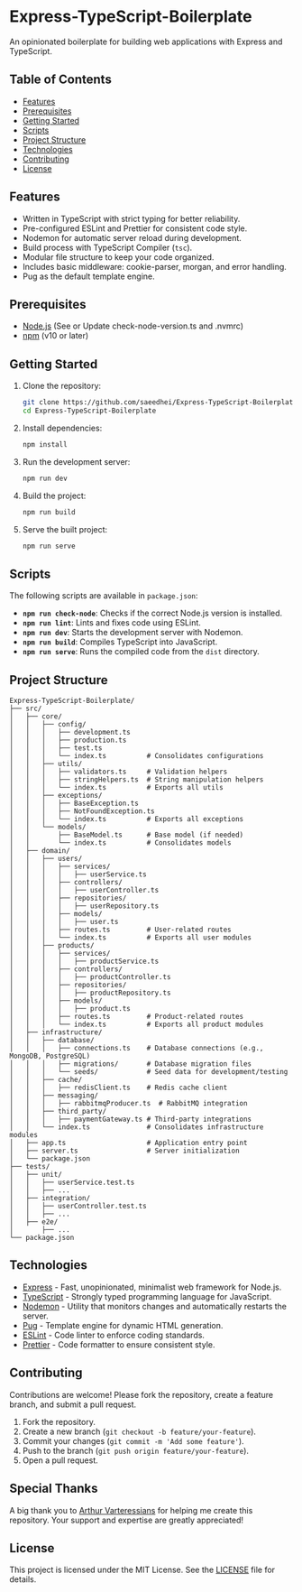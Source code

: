 # Express-TypeScript-Boilerplate

An opinionated boilerplate for building web applications with Express and TypeScript.

## Table of Contents

- [Features](#features)
- [Prerequisites](#prerequisites)
- [Getting Started](#getting-started)
- [Scripts](#scripts)
- [Project Structure](#project-structure)
- [Technologies](#technologies)
- [Contributing](#contributing)
- [License](#license)

## Features

- Written in TypeScript with strict typing for better reliability.
- Pre-configured ESLint and Prettier for consistent code style.
- Nodemon for automatic server reload during development.
- Build process with TypeScript Compiler (`tsc`).
- Modular file structure to keep your code organized.
- Includes basic middleware: cookie-parser, morgan, and error handling.
- Pug as the default template engine.

## Prerequisites

- [Node.js](https://nodejs.org/) (See or Update check-node-version.ts and .nvmrc)
- [npm](https://www.npmjs.com/) (v10 or later)

## Getting Started

1. Clone the repository:

   ```bash
   git clone https://github.com/saeedhei/Express-TypeScript-Boilerplate.git
   cd Express-TypeScript-Boilerplate
   ```

2. Install dependencies:

   ```bash
   npm install
   ```

3. Run the development server:

   ```bash
   npm run dev
   ```

4. Build the project:

   ```bash
   npm run build
   ```

5. Serve the built project:
   ```bash
   npm run serve
   ```

## Scripts

The following scripts are available in `package.json`:

- **`npm run check-node`**: Checks if the correct Node.js version is installed.
- **`npm run lint`**: Lints and fixes code using ESLint.
- **`npm run dev`**: Starts the development server with Nodemon.
- **`npm run build`**: Compiles TypeScript into JavaScript.
- **`npm run serve`**: Runs the compiled code from the `dist` directory.

## Project Structure

```plaintext
Express-TypeScript-Boilerplate/
├── src/
│   ├── core/
│   │   ├── config/
│   │   │   ├── development.ts
│   │   │   ├── production.ts
│   │   │   ├── test.ts
│   │   │   └── index.ts          # Consolidates configurations
│   │   ├── utils/
│   │   │   ├── validators.ts     # Validation helpers
│   │   │   ├── stringHelpers.ts  # String manipulation helpers
│   │   │   └── index.ts          # Exports all utils
│   │   ├── exceptions/
│   │   │   ├── BaseException.ts
│   │   │   ├── NotFoundException.ts
│   │   │   └── index.ts          # Exports all exceptions
│   │   └── models/
│   │       ├── BaseModel.ts      # Base model (if needed)
│   │       └── index.ts          # Consolidates models
│   ├── domain/
│   │   ├── users/
│   │   │   ├── services/
│   │   │   │   ├── userService.ts
│   │   │   ├── controllers/
│   │   │   │   ├── userController.ts
│   │   │   ├── repositories/
│   │   │   │   ├── userRepository.ts
│   │   │   ├── models/
│   │   │   │   ├── user.ts
│   │   │   ├── routes.ts         # User-related routes
│   │   │   └── index.ts          # Exports all user modules
│   │   ├── products/
│   │   │   ├── services/
│   │   │   │   ├── productService.ts
│   │   │   ├── controllers/
│   │   │   │   ├── productController.ts
│   │   │   ├── repositories/
│   │   │   │   ├── productRepository.ts
│   │   │   ├── models/
│   │   │   │   ├── product.ts
│   │   │   ├── routes.ts         # Product-related routes
│   │   │   └── index.ts          # Exports all product modules
│   ├── infrastructure/
│   │   ├── database/
│   │   │   ├── connections.ts    # Database connections (e.g., MongoDB, PostgreSQL)
│   │   │   ├── migrations/       # Database migration files
│   │   │   └── seeds/            # Seed data for development/testing
│   │   ├── cache/
│   │   │   ├── redisClient.ts    # Redis cache client
│   │   ├── messaging/
│   │   │   ├── rabbitmqProducer.ts  # RabbitMQ integration
│   │   ├── third_party/
│   │   │   ├── paymentGateway.ts # Third-party integrations
│   │   └── index.ts              # Consolidates infrastructure modules
│   ├── app.ts                    # Application entry point
│   ├── server.ts                 # Server initialization
│   └── package.json
├── tests/
│   ├── unit/
│   │   ├── userService.test.ts
│   │   ├── ...
│   ├── integration/
│   │   ├── userController.test.ts
│   │   ├── ...
│   ├── e2e/
│       ├── ...
└── package.json
```

## Technologies

- [Express](https://expressjs.com/) - Fast, unopinionated, minimalist web framework for Node.js.
- [TypeScript](https://www.typescriptlang.org/) - Strongly typed programming language for JavaScript.
- [Nodemon](https://nodemon.io/) - Utility that monitors changes and automatically restarts the server.
- [Pug](https://pugjs.org/) - Template engine for dynamic HTML generation.
- [ESLint](https://eslint.org/) - Code linter to enforce coding standards.
- [Prettier](https://prettier.io/) - Code formatter to ensure consistent style.

## Contributing

Contributions are welcome! Please fork the repository, create a feature branch, and submit a pull request.

1. Fork the repository.
2. Create a new branch (`git checkout -b feature/your-feature`).
3. Commit your changes (`git commit -m 'Add some feature'`).
4. Push to the branch (`git push origin feature/your-feature`).
5. Open a pull request.

## Special Thanks

A big thank you to [Arthur Varteressians](https://github.com/ArthurVarteressians) for helping me create this repository. Your support and expertise are greatly appreciated!

## License

This project is licensed under the MIT License. See the [LICENSE](LICENSE) file for details.
